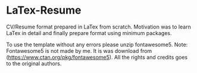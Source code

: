 # LaTex-Resume
CV/Resume format prepared in LaTex from scratch. Motivation was to learn LaTex in detail and finally prepare format using minimum packages.

To use the template without any errors please unzip fontawesome5. 
Note: Fontawesome5 is not made by me. It is was download from (https://www.ctan.org/pkg/fontawesome5). All the rights and credits goes to the original authors.
